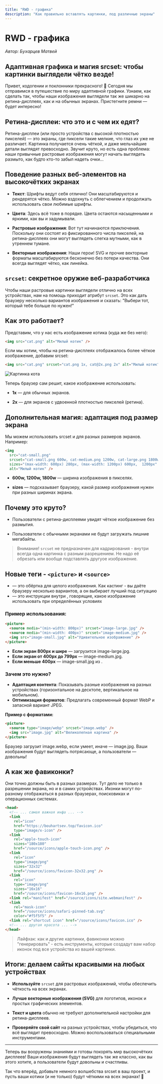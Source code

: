 ```yaml
---
title: "RWD - графика"
description: "Как правильно вставлять картинки, под различные экраны"
---
```


# RWD - графика

_Автор: Бухарцев Матвей_

## Адаптивная графика и магия srcset: чтобы картинки выглядели чётко везде!

Привет, кодогении и поклонники прекрасного! 🎨 Сегодня мы отправимся в путешествие по миру адаптивной графики. Узнаем, как сделать так, чтобы наши изображения выглядели так же шикарно на ретина-дисплеях, как и на обычных экранах. Пристегните ремни — будет интересно!

## Ретина-дисплеи: что это и с чем их едят?

Ретина-дисплеи (или просто устройства с высокой плотностью пикселей) — это экраны, где пиксели такие мелкие, что глаз их уже не различает. Картинка получается очень чёткой, и даже мельчайшие детали выглядят превосходно. Звучит круто, но есть одна проблема: наши привычные растровые изображения могут начать выглядеть размыто, как будто кто-то забыл надеть очки...

## Поведение разных веб-элементов на высокочётких экранах

- **Текст**: Шрифты ведут себя отлично! Они масштабируются и рендерятся чётко. Можно вздохнуть с облегчением и продолжать использовать свои любимые шрифты.

- **Цвета**: Здесь всё тоже в порядке. Цвета остаются насыщенными и яркими, как вы и задумывали.

- **Растровые изображения**: Вот тут начинаются приключения. Поскольку они состоят из фиксированного числа пикселей, на ретина-дисплеях они могут выглядеть слегка мутными, как в утреннем тумане.

- **Векторные изображения**: Наши герои! SVG и прочие векторные форматы масштабируются бесконечно без потери качества. Они всегда выглядят чётко, как линейка.

## `srcset`: секретное оружие веб-разработчика

Чтобы наши растровые картинки выглядели отлично на всех устройствах, нам на помощь приходит атрибут `srcset`. Это как дать браузеру несколько вариантов изображения и сказать: "Выбери тот, который тебе больше по нужен!"

## Как это работает?

Представим, что у нас есть изображение котика (куда же без него):

```html
<img src="cat.png" alt="Милый котик" />
```

Если мы хотим, чтобы на ретина-дисплеях отображалось более чёткое изображение, добавим srcset:

```html
<img src="cat.png" srcset="cat.png 1x, cat@2x.png 2x" alt="Милый котик" />
```

![Картинка кота](/web-course-site/rwd/img2.png)

Теперь браузер сам решит, какое изображение использовать:

- **1x** — для обычных экранов.

- **2x** — для экранов с удвоенной плотностью пикселей (ретина).

## Дополнительная магия: адаптация под размер экрана

Мы можем использовать srcset и для разных размеров экранов. Например:

```html
<img
  src="cat-small.png"
  srcset="cat-small.png 600w, cat-medium.png 1200w, cat-large.png 1800w"
  sizes="(max-width: 600px) 280px, (max-width: 1200px) 600px,  1200px"
  alt="Милый котик" />
```

- **600w, 1200w, 1800w** — ширина изображения в пикселях.

- **sizes** — подсказывает браузеру, какой размер изображения нужен при разных ширинах экрана.

## Почему это круто?

- Пользователи с ретина-дисплеями увидят чёткое изображение без размытия.

- Пользователи с обычными экранами не будут загружать лишние мегабайты.

> Внимание! `srcset` не предназначен для кадрирования - внутри всегда одна картинка с разным разрешением. Не надо её обрезать или вообще подставлять другуое изображение.

## Новые теги - `<picture>` и `<source>`

- **<picture>** — это обёртка для целого изображения. Как кастинг - вы даёте браузеру несколько вариантов, а он выбирает лучший под ситуацию
- **<source>** — это инструкции внутри <picture>, говорящие, какое изображение использовать при определённых условиях

### Пример использования:

```html
<picture>
  <source media="(min-width: 800px)" srcset="image-large.jpg" />
  <source media="(min-width: 400px)" srcset="image-medium.jpg" />
  <img src="image-small.jpg" alt="Удивительное изображение" />
</picture>
```

- **Если экран 800px и шире** — загрузится image-large.jpg.
- **Если экран от 400px до 799px** — image-medium.jpg.
- **Если меньше 400px** — image-small.jpg из <img>.

### Зачем это нужно?

- **Адаптация контента**: Показывать разные изображения на разных устройствах (горизонтальное на десктопе, вертикальное на мобильном).
- **Оптимизация форматов**: Предлагать современный формат WebP и запасной вариант JPEG.

**Пример с форматами:**

```html
<picture>
  <source type="image/webp" srcset="image.webp" />
  <img src="image.jpg" alt="Великолепная картина" />
</picture>
```

Браузер загрузит image.webp, если умеет, иначе — image.jpg. Ваши изображения будут выглядеть потрясающе, а пользователи — довольны!

## А как же фавиконки?

Они точно должны быть в разных размерах. Тут дело не только в разрешении экрана, но и в самих устройствах. Иконки могут по-разному отображаться в разных браузерах, поисковиках и операционных системах.

```html
<head>
  <!-- ... самая важная инфа ... -->
  <link
    rel="icon"
    href="https://bouhartsev.top/favicon.ico"
    type="image/x-icon" />
  <link
    rel="apple-touch-icon"
    sizes="180x180"
    href="/source/icons/apple-touch-icon.png" />
  <link
    rel="icon"
    type="image/png"
    sizes="32x32"
    href="/source/icons/favicon-32x32.png" />
  <link
    rel="icon"
    type="image/png"
    sizes="16x16"
    href="/source/icons/favicon-16x16.png" />
  <link rel="manifest" href="/source/icons/site.webmanifest" />
  <link
    rel="mask-icon"
    href="/source/icons/safari-pinned-tab.svg"
    color="#f5f5f5" />
  <link rel="shortcut icon" href="/source/icons/favicon.ico" />
  <!-- ... другая красота ... -->
</head>
```

> Лайфхак: как и другие картинки, фавиконки можно "генерировать" - есть инструменты, которые создадут вам набор иконок под все устройства из вашей картинки.

## Итоги: делаем сайты красивыми на любых устройствах

- **Используйте** `srcset` для растровых изображений, чтобы обеспечить чёткость на всех экранах.

- **Лучше векторные изображения (SVG)** для логотипов, иконок и простых графических элементов.

- **Текст и цвета** обычно не требуют дополнительной настройки для ретина-дисплеев.

- **Проверяйте свой сайт** на разных устройствах, чтобы убедиться, что всё выглядит превосходно. Можно воспользоваться специальными инструментами.

---

Теперь вы вооружены знаниями и готовы покорять мир высокочётких дисплеев! Ваши изображения будут выглядеть так же классно, как вы этого хотите, а пользователи будут довольны и счастливы.

Так что вперёд, добавьте немного волшебства srcset в ваш проект, и пусть ваши котики (и не только) будут чёткими на всех экранах! 🌟
